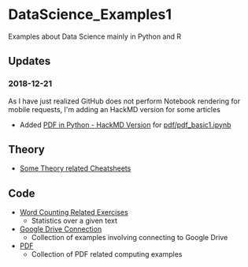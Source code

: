 
# DataScience_Examples1

Examples about Data Science mainly in Python and R 

## Updates 

### 2018-12-21 

As I have just realized GitHub does not perform Notebook rendering for mobile requests, I'm adding an HackMD version for some articles 

- Added [PDF in Python - HackMD Version](https://hackmd.io/jYpJjjipRESanbhOOpKPhQ) for [pdf/pdf_basic1.ipynb](pdf/pdf_basic1.ipynb)

## Theory 

- [Some Theory related Cheatsheets](cheatsheet)

## Code 

- [Word Counting Related Exercises](word_counting/)
  - Statistics over a given text 
- [Google Drive Connection](google_drive_connection/)
  - Collection of examples involving connecting to Google Drive 
- [PDF](pdf/)
  - Collection of PDF related computing examples 




